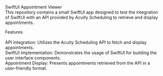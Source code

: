 SwiftUI Appointment Viewer <br>
This repository contains a small SwiftUI app designed to test the integration of SwiftUI with an API provided by Acuity Scheduling to retrieve and display appointments.

Features <br><br>
API Integration: Utilizes the Acuity Scheduling API to fetch and display appointments. <br>
SwiftUI Implementation: Demonstrates the usage of SwiftUI for building the user interface components. <br>
Appointment Display: Presents appointments retrieved from the API in a user-friendly format. <br>


